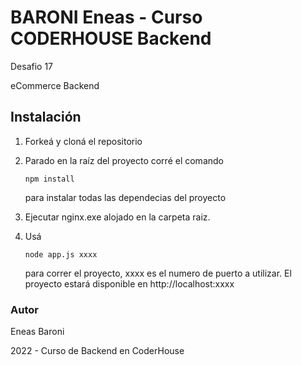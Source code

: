 # BARONI Eneas - Curso CODERHOUSE Backend

Desafio 17

eCommerce Backend

## Instalación

1. Forkeá y cloná el repositorio

2. Parado en la raíz del proyecto corré el comando 

   ```
   npm install
   ```
    para instalar todas las dependecias del proyecto

3. Ejecutar nginx.exe alojado en la carpeta raiz. 

4. Usá 

   ```
   node app.js xxxx
   ```

    para correr el proyecto, xxxx es el numero de puerto a utilizar. El proyecto estará disponible en http://localhost:xxxx 


### Autor

Eneas Baroni

2022 - Curso de Backend en CoderHouse

